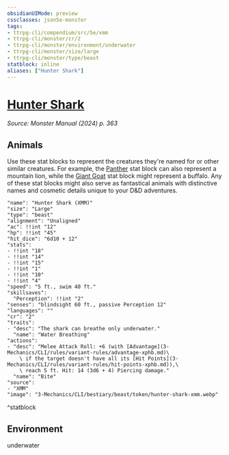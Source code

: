 ```yaml
---
obsidianUIMode: preview
cssclasses: json5e-monster
tags:
- ttrpg-cli/compendium/src/5e/xmm
- ttrpg-cli/monster/cr/2
- ttrpg-cli/monster/environment/underwater
- ttrpg-cli/monster/size/large
- ttrpg-cli/monster/type/beast
statblock: inline
aliases: ["Hunter Shark"]
---
```

# [Hunter Shark](3-Mechanics\CLI\bestiary\beast/hunter-shark-xmm.md)
*Source: Monster Manual (2024) p. 363*  

## Animals

Use these stat blocks to represent the creatures they're named for or other similar creatures. For example, the [Panther](3-Mechanics/CLI/bestiary/beast/panther-xmm.md) stat block can also represent a mountain lion, while the [Giant Goat](3-Mechanics/CLI/bestiary/beast/giant-goat-xmm.md) stat block might represent a buffalo. Any of these stat blocks might also serve as fantastical animals with distinctive names and cosmetic details unique to your D&D adventures.

```statblock
"name": "Hunter Shark (XMM)"
"size": "Large"
"type": "beast"
"alignment": "Unaligned"
"ac": !!int "12"
"hp": !!int "45"
"hit_dice": "6d10 + 12"
"stats":
- !!int "18"
- !!int "14"
- !!int "15"
- !!int "1"
- !!int "10"
- !!int "4"
"speed": "5 ft., swim 40 ft."
"skillsaves":
  "Perception": !!int "2"
"senses": "blindsight 60 ft., passive Perception 12"
"languages": ""
"cr": "2"
"traits":
- "desc": "The shark can breathe only underwater."
  "name": "Water Breathing"
"actions":
- "desc": "Melee Attack Roll: +6 (with [Advantage](3-Mechanics/CLI/rules/variant-rules/advantage-xphb.md)\
    \ if the target doesn't have all its [Hit Points](3-Mechanics/CLI/rules/variant-rules/hit-points-xphb.md)),\
    \ reach 5 ft. Hit: 14 (3d6 + 4) Piercing damage."
  "name": "Bite"
"source":
- "XMM"
"image": "3-Mechanics/CLI/bestiary/beast/token/hunter-shark-xmm.webp"
```
^statblock

## Environment

underwater